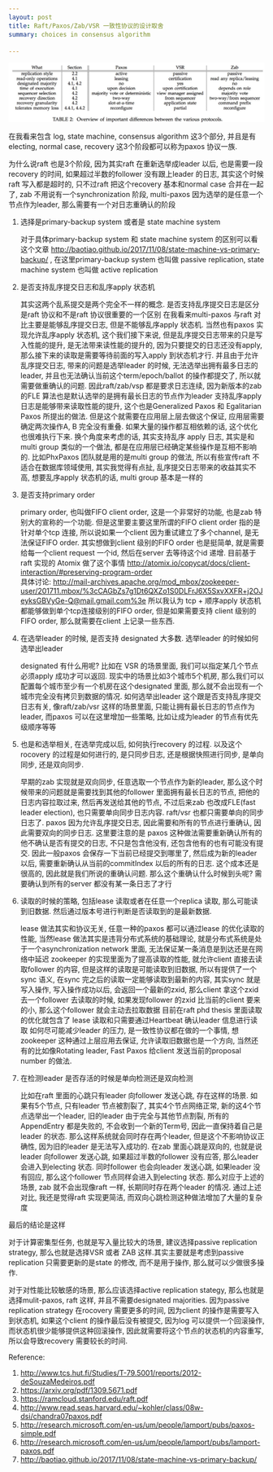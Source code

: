 ```yaml
---
layout: post
title: Raft/Paxos/Zab/VSR 一致性协议的设计取舍 
summary: choices in consensus algorithm

---
```


![Imgur](https://raw.githubusercontent.com/baotiao/bb/main/uPic/VdyJpHX.jpg)

在我看来包含 log, state machine, consensus algorithm 这3个部分, 并且是有 electing, normal case, recovery 这3个阶段都可以称为paxos 协议一族. 

为什么说raft 也是3个阶段, 因为其实raft 在重新选举成leader 以后, 也是需要一段recovery 的时间, 如果超过半数的follower 没有跟上leader 的日志, 其实这个时候raft 写入都是超时的, 只不过raft 把这个recovery 基本和normal case 合并在一起了, zab 不用说有一个synchronization 阶段, multi-paxos 因为选举的是任意一个节点作为leader, 那么需要有一个对日志重确认的阶段

1. 选择是primary-backup system 或者是 state machine system

   对于具体primary-backup system 和 state machine system 的区别可以看这个文章 http://baotiao.github.io/2017/11/08/state-machine-vs-primary-backup/ , 在这里primary-backup system 也叫做 passive replication, state machine system 也叫做 active replication

2. 是否支持乱序提交日志和乱序apply 状态机

   其实这两个乱系提交是两个完全不一样的概念. 
   是否支持乱序提交日志是区分是raft 协议和不是raft 协议很重要的一个区别
   在我看来multi-paxos 与raft 对比主要是能够乱序提交日志, 但是不能够乱序apply 状态机. 当然也有paxos 实现允许乱序apply 状态机, 这个我们接下来说, 但是乱序提交日志带来的只是写入性能的提升, 是无法带来读性能的提升的, 因为只要提交的日志还没有apply, 那么接下来的读取是需要等待前面的写入apply 到状态机才行. 并且由于允许乱序提交日志, 带来的问题是选举leader 的时候, 无法选举出拥有最多日志的leader, 并且也无法确认当前这个term/epoch/ballot 的操作都提交了, 所以就需要做重确认的问题. 因此raft/zab/vsp 都是要求日志连续, 因为新版本的zab 的FLE 算法也是默认选举的是拥有最长日志的节点作为leader
   支持乱序apply 日志是能够带来读取性能的提升, 这个也是Generalized Paxos 和 Egalitarian Paxos 所提出的做法. 但是这个就需要在应用层上层去做这个保证, 应用层需要确定两次操作A, B 完全没有重叠. 如果大量的操作都互相依赖的话, 这个优化也很难执行下来. 换个角度来考虑的话, 其实支持乱序 apply 日志, 其实是和multi group 类似的一个做法, 都是在应用层已经确定某些操作是互相不影响的. 比如PhxPaxos 团队就是用的是multi group 的做法, 所以有些宣传raft 不适合在数据库领域使用, 其实我觉得有点扯, 乱序提交日志带来的收益其实不高, 想要乱序apply 状态机的话, multi group 基本是一样的

3. 是否支持primary order

   primary order, 也叫做FIFO client order, 这是一个非常好的功能,  也是zab 特别大的宣称的一个功能. 但是这里要主要这里所谓的FIFO client order 指的是针对单个tcp 连接, 所以说如果一个client 因为重试建立了多个channel, 是无法保证FIFO order. 其实想做到client 级别的FIFO order 也是挺简单, 就是需要给每一个client request 一个id, 然后在server 去等待这个id 递增. 目前基于raft 实现的 Atomix 做了这个事情 http://atomix.io/copycat/docs/client-interaction/#preserving-program-order  
   具体讨论: http://mail-archives.apache.org/mod_mbox/zookeeper-user/201711.mbox/%3cCAGbZs7g1Dt6QXZo1S0DLFrJ6X5SxvXXFR+j2OJeyksGBVyGe-Q@mail.gmail.com%3e
   所以我认为 tcp + 顺序apply 状态机都能够做到单个tcp连接级别的FIFO order, 但是如果需要支持 client 级别的FIFO order, 那么就需要在client 上记录一些东西. 

4. 在选举leader 的时候, 是否支持 designated 大多数. 选举leader 的时候如何选举出leader

   designated 有什么用呢? 比如在 VSR 的场景里面, 我们可以指定某几个节点必须apply 成功才可以返回. 现实中的场景比如3个城市5个机房, 那么我们可以配置每个城市至少有一个机房在这个designated 里面, 那么就不会出现有一个城市完全没有拷贝到数据的情况.
   如何选举出leader 这个跟是否支持乱序提交日志有关, 像raft/zab/vsr 这样的场景里面, 只能让拥有最长日志的节点作为leader, 而paxos 可以在这里增加一些策略, 比如让成为leader 的节点有优先级顺序等等
   
5. 也是和选举相关, 在选举完成以后, 如何执行recovery 的过程.  以及这个rocovery 的过程是如何进行的, 是只同步日志, 还是根据快照进行同步,  是单向同步, 还是双向同步.

   早期的zab 实现就是双向同步, 任意选取一个节点作为新的leader, 那么这个时候带来的问题就是需要找到其他的follower 里面拥有最长日志的节点, 把他的日志内容拉取过来, 然后再发送给其他的节点, 不过后来zab 也改成FLE(fast leader election), 也只需要单向同步日志内容. raft/vsr 也都只需要单向的同步日志了. paxos 因为允许乱序提交日志, 因此需要和所有的节点进行重确认, 因此需要双向的同步日志. 
   这里要注意的是 paxos 这种做法需要重新确认所有的他不确认是否有提交的日志, 不只是包含他没有, 还包含他有的也有可能没有提交.  因此一般paxos 会保存一下当前已经提交到哪里了, 然后成为新的leader 以后, 需要重新确认从当前的commitIndex 以后的所有的日志.  这个成本还是很高的, 因此就是我们所说的重确认问题.    那么这个重确认什么时候到头呢? 需要确认到所有的server 都没有某一条日志了才行 

6. 读取的时候的策略, 包括lease 读取或者在任意一个replica 读取, 那么可能读到旧数据. 然后通过版本号进行判断是否读取到的是最新数据.

   lease 做法其实和协议无关, 任意一种的paxos 都可以通过lease 的优化读取的性能, 当然lease 做法其实是违背分布式系统的基础理论, 就是分布式系统是处于一个asynchronization network 里面, 无法保证某一条消息是到达还是在网络中延迟
   zookeeper 的实现里面为了提高读取的性能, 就允许client 直接去读取follower 的内容, 但是这样的读取是可能读取到旧数据, 所以有提供了一个sync 语义, 在sync 完之后的读取一定能够读取到最新的内容, 其实sync 就是写入操作, 写入操作成功以后, 会返回一个最新的zxid, 那么client 拿这个zxid 去一个follower 去读取的时候, 如果发现follower 的zxid 比当前的client 要来的小, 那么这个follower 就会主动去拉取数据
   目前在raft phd thesis 里面读取的优化就包含了 lease 读取和只需要通过Heartbeat 确认leader 信息进行读取
   如何尽可能减少leader 的压力,  是一致性协议都在做的一个事情, 想zookeeper 这种通过上层应用去保证, 允许读取旧数据也是一个方向, 当然还有的比如像Rotating leader, Fast Paxos 给client 发送当前的proposal number 的做法.

7. 在检测leader 是否存活的时候是单向检测还是双向检测

   比如在raft 里面的心跳只有leader 向follower 发送心跳,  存在这样的场景. 如果有5个节点,  只有leader 节点被割裂了, 其实4个节点网络正常,  新的这4个节点选举出一个leader, 旧的leader 由于完全与其他节点割裂, 所有的AppendEntry 都是失败的, 不会收到一个新的Term号, 因此一直保持着自己是leader 的状态. 那么这样系统就会同时存在两个leader, 但是这个不影响协议正确性, 因为旧的leader 是无法写入成功的.
   在zab 里面心跳是双向的, 也就是说leader 向follower 发送心跳, 如果超过半数的follower 没有应答, 那么leader 会进入到electing 状态. 同时follower 也会向leader 发送心跳, 如果leader 没有回应, 那么这个follower 节点同样会进入到electing 状态. 那么对应于上述的场景, zab 就不会出现像raft 一样, 长期同时存在两个leader 的情况.
   通过上述对比, 我还是觉得raft 实现更简洁, 而双向心跳检测这种做法增加了大量的复杂度



最后的结论是这样

对于计算密集型任务, 也就是写入量比较大的场景, 建议选择passive replication strategy, 那么也就是选择VSR 或者 ZAB 这样.其实主要就是考虑到passive replication 只需要更新的是state 的修改, 而不是用于操作, 那么就可以少做很多操作.

对于对性能比较敏感的场景, 那么应该选择active replication stategy, 那么也就是选择mulit-paxos, raft 这样, 并且不需要designated majorities. 因为passive replication strategy 在rocovery 需要更多的时间, 因为client 的操作是需要写入到状态机, 如果这个client 的操作最后没有被提交, 因为log 可以提供一个回滚操作, 而状态机很少能够提供这种回滚操作, 因此就需要将这个节点的状态机的内容重写, 所以会导致recovery 需要较长的时间.



Reference:

1. http://www.tcs.hut.fi/Studies/T-79.5001/reports/2012-deSouzaMedeiros.pdf
2. https://arxiv.org/pdf/1309.5671.pdf
3. https://ramcloud.stanford.edu/raft.pdf
4. http://www.read.seas.harvard.edu/~kohler/class/08w-dsi/chandra07paxos.pdf
5. http://research.microsoft.com/en-us/um/people/lamport/pubs/paxos-simple.pdf
6. http://research.microsoft.com/en-us/um/people/lamport/pubs/lamport-paxos.pdf
7. http://baotiao.github.io/2017/11/08/state-machine-vs-primary-backup/

